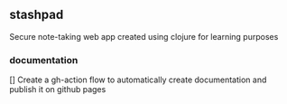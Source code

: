 ## stashpad
Secure note-taking web app created using clojure for learning purposes

### documentation
[] Create a gh-action flow to automatically create documentation and publish it on github pages